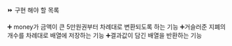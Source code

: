 ⏩ 구현 해야 할 목록

➕ money가 금액이 큰 5만원권부터 차례대로 변환되도록 하는 기능
➕거슬러준 지폐의 개수를 차례대로 배열에 저장하는 기능
➕결과값이 담긴 배열을 반환하는 기능
